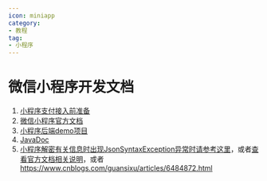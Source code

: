 ```yaml
---
icon: miniapp
category:
- 教程
tag:
- 小程序
---
```

# 微信小程序开发文档

1. [小程序支付接入前准备](https://pay.weixin.qq.com/wiki/doc/apiv3/open/pay/chapter2_8_1.shtml)
2. [微信小程序官方文档](https://mp.weixin.qq.com/debug/wxadoc/dev/index.html)
3. [小程序后端demo项目](../../demo/miniapp.md)
4. [JavaDoc](http://binary.ac.cn/weixin-java-miniapp-javadoc/)
5. [小程序解密有关信息时出现JsonSyntaxException异常时请参考这里](https://github.com/Wechat-Group/WxJava/issues/359)，或者[查看官方文档相关说明](https://developers.weixin.qq.com/miniprogram/dev/framework/open-ability/signature.html)，或者<https://www.cnblogs.com/guansixu/articles/6484872.html>